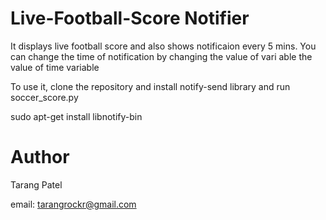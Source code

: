 Live-Football-Score Notifier
============================

It displays live football score and also shows notificaion every 5 mins. You can change the time of notification by changing the value of vari
able the value of time variable

To use it, clone the repository and install notify-send library and run soccer_score.py 

sudo apt-get install libnotify-bin

Author
======

Tarang Patel

email: tarangrockr@gmail.com


